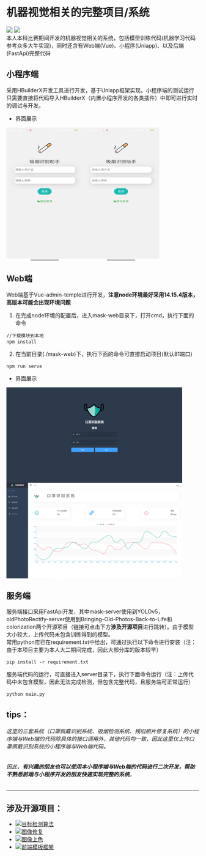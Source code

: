 # 机器视觉相关的完整项目/系统
[![](https://img.shields.io/badge/github-%E4%B8%8D%E6%83%B3%E5%BD%93%E5%BA%9F%E7%89%A9%E7%9A%84%E7%82%AE%E7%81%B0%E9%B1%BC-brightgreen)](https://github.com/ceresOPA)  [![](https://img.shields.io/badge/bilibili-%E6%98%AF%E4%B9%90%E9%81%93%E9%95%BF-9cf)](https://space.bilibili.com/510005777)<br/>
本人本科比赛期间开发的机器视觉相关的系统，包括模型训练代码(机器学习代码参考众多大牛实现)，同时还含有Web端(Vue)、小程序(Uniapp)、以及后端(FastApi)完整代码

## 小程序端

采用HBuilderX开发工具进行开发，基于Uniapp框架实现。小程序端的测试运行只需要直接将代码导入HBuilderX（内置小程序开发的各类插件）中即可进行实时的调试与开发。
- 界面展示

<img src="./static/miniprogram1.jpg" width="200" height="350" align="left" />
<img src="./static/miniprogram1.jpg" width="200" height="350" align="center" />


## Web端

Web端基于Vue-admin-temple进行开发，**注意node环境最好采用14.15.4版本，高版本可能会出现环境问题**<br />
1. 在完成node环境的配置后，进入mask-web目录下，打开cmd，执行下面的命令
```
//下载模块到本地
npm install
```
2. 在当前目录(./mask-web)下，执行下面的命令可直接启动项目(默认81端口)
```
npm run serve
```
- 界面展示

<img src="./static/web1.png" width="460" height="250" align="left" />
<img src="./static/web2.png" width="460" height="250" align="center" />

## 服务端

服务端接口采用FastApi开发，其中mask-server使用到YOLOv5，oldPhotoRectify-server使用到Bringing-Old-Photos-Back-to-Life和colorization两个开源项目（链接可点击下方**涉及开源项目**进行跳转）。由于模型大小较大，上传代码未包含训练得到的模型。<br />
常用python库已在requirement.txt中给出，可通过执行以下命令进行安装（注：由于本项目主要为本人大二期间完成，因此大部分库的版本较早）
```
pip install -r requirement.txt
```
服务端代码的运行，可直接进入server目录下，执行下面命令运行（注：上传代码中未包含模型，因此无法完成检测，但包含完整代码，且服务端可正常运行）
```
python main.py
```

## tips：
###### 这里的三套系统（口罩佩戴识别系统、吸烟检测系统、残旧照片修复系统）的小程序端与Web端的代码除具体的接口调用外，其他代码均一致，因此这里仅上传口罩佩戴识别系统的小程序端与Web端代码。
###### 因此，**有兴趣的朋友也可以使用本小程序端与Web端的代码进行二次开发，帮助不熟悉前端与小程序开发的朋友快速实现完整的系统**。

---

## 涉及开源项目：
- [![目标检测算法](https://img.shields.io/badge/-YOLOv5-blue)](https://github.com/ultralytics/yolov5)
- [![图像修复](https://img.shields.io/badge/-Bringing--Old--Photos--Back--to--Life-orange)](https://github.com/microsoft/Bringing-Old-Photos-Back-to-Life)
- [![图像上色](https://img.shields.io/badge/-colorization-1E88B0)](https://github.com/richzhang/colorization)
- [![前端模板框架](https://img.shields.io/badge/-vue--admin--template-green)](https://github.com/PanJiaChen/vue-admin-template)

